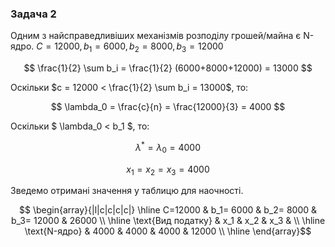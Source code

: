 ### Задача 2
Одним з найсправедливіших механізмів розподілу грошей/майна є N-ядро.
$C = 12000, b_1 = 6000, b_2 = 8000, b_3 = 12000$

$$ \frac{1}{2} \sum b_i = \frac{1}{2} (6000+8000+12000) = 13000 $$ 

Оскільки $c = 12000 < \frac{1}{2} \sum b_i = 13000$, то:

$$ \lambda_0 = \frac{c}{n} = \frac{12000}{3} = 4000  $$

Оскільки $ \lambda_0 < b_1 $, то:

$$ \lambda^* = \lambda_0 = 4000 $$

$$ x_1 = x_2 = x_3 = 4000 $$

Зведемо отримані значення у таблицю для наочності.

$$ \begin{array}{|l|c|c|c|c|} \hline
    C=12000                     & b_1= 6000 & b_2= 8000 & b_3= 12000 & 26000 \\ \hline
    \text{Вид податку}          & x_1       & x_2       & x_3        &       \\ \hline
    \text{N-ядро}               & 4000      & 4000      & 4000       & 12000 \\ \hline
\end{array}$$